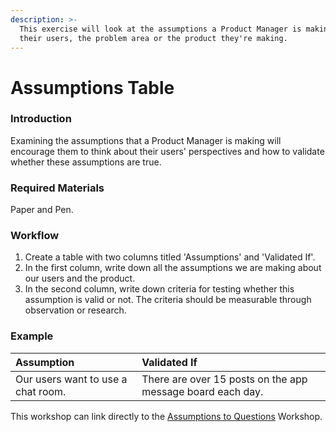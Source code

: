 ```yaml
---
description: >-
  This exercise will look at the assumptions a Product Manager is making about
  their users, the problem area or the product they're making.
---
```


# Assumptions Table

### Introduction

Examining the assumptions that a Product Manager is making will encourage them to think about their users' perspectives and how to validate whether these assumptions are true. 

### Required Materials

Paper and Pen. 

### Workflow

1. Create a table with two columns titled 'Assumptions' and 'Validated If'.
2. In the first column, write down all the assumptions we are making about our users and the product. 
3. In the second column, write down criteria for testing whether this assumption is valid or not. The criteria should be measurable through observation or research.



### Example

| **Assumption** | **Validated If** |
| :--- | :--- |
| Our users want to use a chat room. | There are over 15 posts on the app message board each day. |

This workshop can link directly to the [Assumptions to Questions](assumptions-to-questions.md) Workshop.

